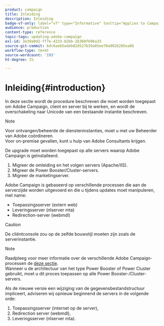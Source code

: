 ```yaml
---
product: campaign
title: Inleiding
description: Inleiding
badge-v7-only: label="v7" type="Informative" tooltip="Applies to Campaign Classic v7 only"
audience: production
content-type: reference
topic-tags: updating-adobe-campaign
exl-id: 3e39a0d2-ff7e-4233-82bb-2b360f696a33
source-git-commit: 6dc6aeb5adeb82d527b39a05ee70a9926205ea0b
workflow-type: tm+mt
source-wordcount: '193'
ht-degree: 1%

---
```


# Inleiding{#introduction}



In deze sectie wordt de procedure beschreven die moet worden toegepast om Adobe Campaign, client en server bij te werken, en wordt de overschakeling naar Unicode van een bestaande instantie beschreven.

>[!NOTE]
>
>Voor ontvangen/beheerde de diensteninstanties, moet u met uw Beheerder van Adobe coördineren.\
>Voor on-premise gevallen, kunt u hulp van Adobe Consultants krijgen.

De upgrade moet worden toegepast op alle servers waarop Adobe Campaign is geïnstalleerd.

1. Migreer de omleiding en het volgen servers (Apache/IIS).
1. Migreer de Power Booster/Cluster-servers.
1. Migreer de marketingserver.

Adobe Campaign is gebaseerd op verschillende processen die aan de serverzijde worden uitgevoerd en die u tijdens updates moet manipuleren, met name:

* Toepassingsserver (extern web)
* Leveringsserver (nlserver mta)
* Redirection-server (webmdl)

>[!CAUTION]
>
>De cliëntconsole zou op de zelfde bouwstijl moeten zijn zoals de serverinstantie.

>[!NOTE]
>
>Raadpleeg voor meer informatie over de verschillende Adobe Campaign-processen de [deze sectie](../../installation/using/general-architecture.md#logical-application-layer).\
>Wanneer u de architectuur van het type Power Booster of Power Cluster gebruikt, moet u dit proces toepassen op alle Power Booster-/Cluster-servers.

Als de nieuwe versie een wijziging van de gegevensbestandstructuur impliceert, adviseren wij opnieuw beginnend de servers in de volgende orde:

1. Toepassingsserver (internet op de server),
1. Redirection server (webmdl),
1. Leveringsserver (nlserver mta).
